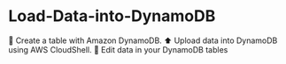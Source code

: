 # Load-Data-into-DynamoDB
🌟 Create a table with Amazon DynamoDB. ⬆️ Upload data into DynamoDB using AWS CloudShell. 🔧 Edit data in your DynamoDB tables
